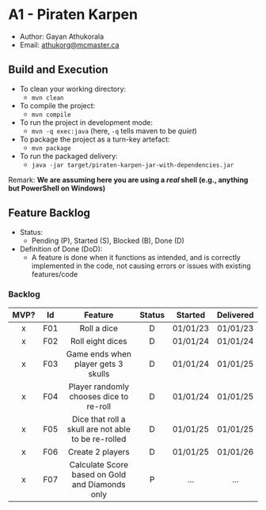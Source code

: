 # A1 - Piraten Karpen

  * Author: Gayan Athukorala
  * Email: athukorg@mcmaster.ca

## Build and Execution

  * To clean your working directory:
    * `mvn clean`
  * To compile the project:
    * `mvn compile`
  * To run the project in development mode:
    * `mvn -q exec:java` (here, `-q` tells maven to be _quiet_)
  * To package the project as a turn-key artefact:
    * `mvn package`
  * To run the packaged delivery:
    * `java -jar target/piraten-karpen-jar-with-dependencies.jar` 

Remark: **We are assuming here you are using a _real_ shell (e.g., anything but PowerShell on Windows)**

## Feature Backlog

 * Status: 
   * Pending (P), Started (S), Blocked (B), Done (D)
 * Definition of Done (DoD):
   * A feature is done when it functions as intended, and is correctly implemented in the code, not causing errors or issues with existing features/code

### Backlog 

| MVP? | Id  |                       Feature                       | Status | Started  | Delivered |
|:----:|:---:|:---------------------------------------------------:|:------:|:--------:|:---------:|
|  x   | F01 |                     Roll a dice                     |   D    | 01/01/23 | 01/01/23  |
|  x   | F02 |                  Roll eight dices                   |   D    | 01/01/24 | 01/01/24  |
|  x   | F03 |         Game ends when player gets 3 skulls         |   D    | 01/01/24 | 01/01/25  |
|  x   | F04 |       Player randomly chooses dice to re-roll       |   D    | 01/01/24 | 01/01/25  |
|  x   | F05 | Dice that roll a skull are not able to be re-rolled |   D    | 01/01/25 | 01/01/25  |
|  x   | F06 |                  Create 2 players                   |   D    | 01/01/25 | 01/01/26  |
|  x   | F07 |   Calculate Score based on Gold and Diamonds only   |   P    |   ...    |    ...    |

